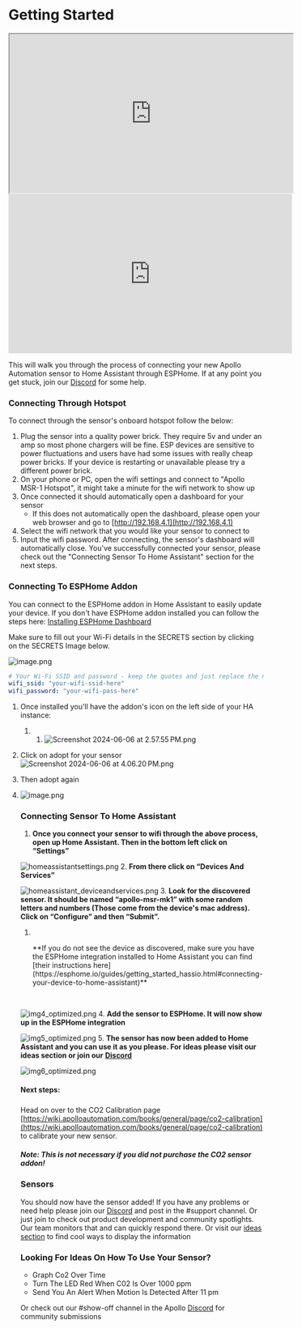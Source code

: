 # Getting Started

<iframe allowfullscreen="allowfullscreen" height="314" src="https://www.youtube.com/embed/sFEeDrn7XtI?si=nuQQrXMpHp14G4Gn" width="560"></iframe>

<iframe allow="accelerometer; autoplay; clipboard-write; encrypted-media; gyroscope; picture-in-picture; web-share" allowfullscreen="allowfullscreen" frameborder="0" height="315" src="https://www.youtube.com/embed/LmHHTsmqnuc?si=I4stMl-e8fW3F2r4&amp;start=237" title="YouTube video player" width="560"></iframe>

This will walk you through the process of connecting your new Apollo Automation sensor to Home Assistant through ESPHome. If at any point you get stuck, join our [Discord](https://discord.gg/mMNgQPyF94) for some help.

### Connecting Through Hotspot

To connect through the sensor's onboard hotspot follow the below:

1. Plug the sensor into a quality power brick. They require 5v and under an amp so most phone chargers will be fine. ESP devices are sensitive to power fluctuations and users have had some issues with really cheap power bricks. If your device is restarting or unavailable please try a different power brick.
2. On your phone or PC, open the wifi settings and connect to "Apollo MSR-1 Hotspot", it might take a minute for the wifi network to show up
3. Once connected it should automatically open a dashboard for your sensor
   * If this does not automatically open the dashboard, please open your web browser and go to [http://192.168.4.1](http://192.168.4.1)
4. Select the wifi network that you would like your sensor to connect to
5. Input the wifi password. After connecting, the sensor's dashboard will automatically close. You've successfully connected your sensor, please check out the "Connecting Sensor To Home Assistant" section for the next steps.

### Connecting To ESPHome Addon

You can connect to the ESPHome addon in Home Assistant to easily update your device. If you don't have ESPHome addon installed you can follow the steps here: [Installing ESPHome Dashboard](https://esphome.io/guides/getting_started_hassio.html)

Make sure to fill out your Wi-Fi details in the SECRETS section by clicking on the SECRETS Image below.

![image.png](../assets/9P0image.png)

```yaml
# Your Wi-Fi SSID and password - keep the quotes and just replace the name and password between the quotes!
wifi_ssid: "your-wifi-ssid-here"
wifi_password: "your-wifi-pass-here"
```

1. Once installed you'll have the addon's icon on the left side of your HA instance:
   1. 1. ![Screenshot 2024-06-06 at 2.57.55 PM.png](../assets/screenshot-2024-06-06-at-2-57-55-pm.png)
2. Click on adopt for your sensor![Screenshot 2024-06-06 at 4.06.20 PM.png](../assets/screenshot-2024-06-06-at-4-06-20-pm.png)
3. Then adopt again
4. ![image.png](../assets/image.png)

   ### Connecting Sensor To Home Assistant

   1. **Once you connect your sensor to wifi through the above process, open up Home Assistant. Then in the bottom left click on “Settings”**

   ![homeassistantsettings.png](../assets/homeassistantsettings.png)
   2. **From there click on “Devices And Services”**

   ![homeassistant_deviceandservices.png](../assets/homeassistant-deviceandservices.png)
   3. **Look for the discovered sensor. It should be named “apollo-msr-mk1” with some random letters and numbers (Those come from the device's mac address). Click on “Configure” and then “Submit”.**
      1. &nbsp;

         <p class="callout info">**If you do not see the device as discovered, make sure you have the ESPHome integration installed to Home Assistant you can find [their instructions here](https://esphome.io/guides/getting_started_hassio.html#connecting-your-device-to-home-assistant)**</p>

         &nbsp;


   ![img4_optimized.png](../assets/img4-optimized.png)
   4. **Add the sensor to ESPHome. It will now show up in the ESPHome integration**

   ![img5_optimized.png](../assets/img5-optimized.png)
   5. **The sensor has now been added to Home Assistant and you can use it as you please. For ideas please visit our ideas section or join our** [**Discord**](https://discord.gg/mMNgQPyF94)

   ![img6_optimized.png](../assets/img6-optimized.png)

   #### Next steps:

   #####

   Head on over to the CO2 Calibration page [https://wiki.apolloautomation.com/books/general/page/co2-calibration](https://wiki.apolloautomation.com/books/general/page/co2-calibration) to calibrate your new sensor.

   ##### Note: This is not necessary if you did not purchase the CO2 sensor addon!

   ### Sensors

   You should now have the sensor added! If you have any problems or need help please join our [Discord](https://discord.gg/mMNgQPyF94) and post in the \#support channel. Or just join to check out product development and community spotlights. Our team monitors that and can quickly respond there. Or visit our [ideas section](https://wiki.apolloautomation.cloud/Ideas/MultisensorMk1) to find cool ways to display the information

   ### Looking For Ideas On How To Use Your Sensor?

   * Graph Co2 Over Time
   * Turn The LED Red When C02 Is Over 1000 ppm
   * Send You An Alert When Motion Is Detected After 11 pm

   Or check out our \#show-off channel in the Apollo [Discord](https://discord.gg/mMNgQPyF94) for community submissions